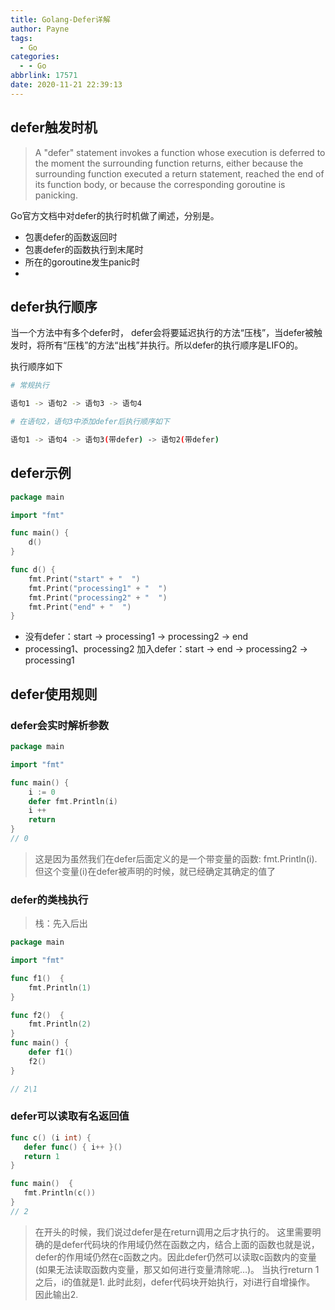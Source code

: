 ```yaml
---
title: Golang-Defer详解
author: Payne
tags:
  - Go
categories:
  - - Go
abbrlink: 17571
date: 2020-11-21 22:39:13
---
```


## defer触发时机

> A "defer" statement invokes a function whose execution is deferred to the moment the surrounding function returns, either because the surrounding function executed a return statement, reached the end of its function body, or because the corresponding goroutine is panicking.

Go官方文档中对defer的执行时机做了阐述，分别是。

- 包裹defer的函数返回时
- 包裹defer的函数执行到末尾时
- 所在的goroutine发生panic时
-

<!--more-->

## defer执行顺序

当一个方法中有多个defer时， defer会将要延迟执行的方法“压栈”，当defer被触发时，将所有“压栈”的方法“出栈”并执行。所以defer的执行顺序是LIFO的。

执行顺序如下

```sh
# 常规执行

语句1 -> 语句2 -> 语句3 -> 语句4

# 在语句2，语句3中添加defer后执行顺序如下

语句1 -> 语句4 -> 语句3(带defer) -> 语句2(带defer) 
```

## defer示例

```go
package main

import "fmt"

func main() {
	d()
}

func d() {
	fmt.Print("start" + "  ")
	fmt.Print("processing1" + "  ")
	fmt.Print("processing2" + "  ")
	fmt.Print("end" + "  ")
}
```

- 没有defer：start -> processing1 ->  processing2 -> end
- processing1、processing2 加入defer：start -> end -> processing2 -> processing1

## defer使用规则

### defer会实时解析参数

```go
package main

import "fmt"

func main() {
	i := 0
	defer fmt.Println(i)
	i ++
	return
}
// 0
```

> 这是因为虽然我们在defer后面定义的是一个带变量的函数: fmt.Println(i). 但这个变量(i)在defer被声明的时候，就已经确定其确定的值了

### defer的类栈执行

> 栈：先入后出

```go
package main

import "fmt"

func f1()  {
	fmt.Println(1)
}

func f2()  {
	fmt.Println(2)
}
func main() {
	defer f1()
	f2()
}

// 2\1
```

### defer可以读取有名返回值

```go
func c() (i int) {
   defer func() { i++ }()
   return 1
}

func main()  {
   fmt.Println(c())
}
// 2
```

> 在开头的时候，我们说过defer是在return调用之后才执行的。 这里需要明确的是defer代码块的作用域仍然在函数之内，结合上面的函数也就是说，defer的作用域仍然在c函数之内。因此defer仍然可以读取c函数内的变量(如果无法读取函数内变量，那又如何进行变量清除呢…)。
> 当执行return 1 之后，i的值就是1. 此时此刻，defer代码块开始执行，对i进行自增操作。 因此输出2.
